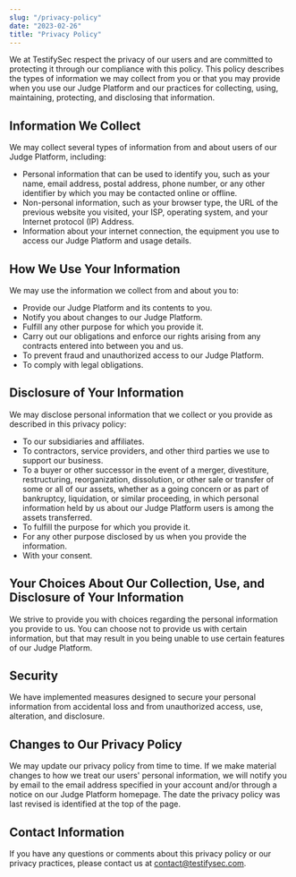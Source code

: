 ```yaml
---
slug: "/privacy-policy"
date: "2023-02-26"
title: "Privacy Policy"
---
```


We at TestifySec respect the privacy of our users and are committed to protecting it through our compliance with this policy. This policy describes the types of information we may collect from you or that you may provide when you use our Judge Platform and our practices for collecting, using, maintaining, protecting, and disclosing that information.

## Information We Collect

We may collect several types of information from and about users of our Judge Platform, including:

- Personal information that can be used to identify you, such as your name, email address, postal address, phone number, or any other identifier by which you may be contacted online or offline.
- Non-personal information, such as your browser type, the URL of the previous website you visited, your ISP, operating system, and your Internet protocol (IP) Address.
- Information about your internet connection, the equipment you use to access our Judge Platform and usage details.

## How We Use Your Information

We may use the information we collect from and about you to:

- Provide our Judge Platform and its contents to you.
- Notify you about changes to our Judge Platform.
- Fulfill any other purpose for which you provide it.
- Carry out our obligations and enforce our rights arising from any contracts entered into between you and us.
- To prevent fraud and unauthorized access to our Judge Platform.
- To comply with legal obligations.

## Disclosure of Your Information

We may disclose personal information that we collect or you provide as described in this privacy policy:

- To our subsidiaries and affiliates.
- To contractors, service providers, and other third parties we use to support our business.
- To a buyer or other successor in the event of a merger, divestiture, restructuring, reorganization, dissolution, or other sale or transfer of some or all of our assets, whether as a going concern or as part of bankruptcy, liquidation, or similar proceeding, in which personal information held by us about our Judge Platform users is among the assets transferred.
- To fulfill the purpose for which you provide it.
- For any other purpose disclosed by us when you provide the information.
- With your consent.

## Your Choices About Our Collection, Use, and Disclosure of Your Information

We strive to provide you with choices regarding the personal information you provide to us. You can choose not to provide us with certain information, but that may result in you being unable to use certain features of our Judge Platform.

## Security

We have implemented measures designed to secure your personal information from accidental loss and from unauthorized access, use, alteration, and disclosure.

## Changes to Our Privacy Policy

We may update our privacy policy from time to time. If we make material changes to how we treat our users' personal information, we will notify you by email to the email address specified in your account and/or through a notice on our Judge Platform homepage. The date the privacy policy was last revised is identified at the top of the page.

## Contact Information

If you have any questions or comments about this privacy policy or our privacy practices, please contact us at contact@testifysec.com.
